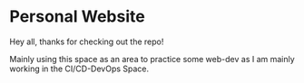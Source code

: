 # Personal Website

Hey all, thanks for checking out the repo! 

Mainly using this space as an area to practice some web-dev as I am mainly working in the CI/CD-DevOps Space. 

